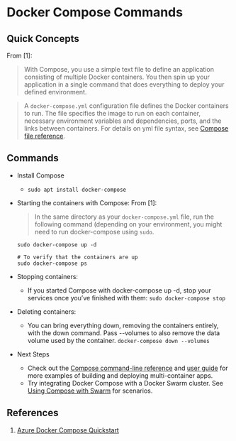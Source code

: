 # Docker Compose Commands

## Quick Concepts

From [1]:
> With Compose, you use a simple text file to define an application consisting of multiple Docker containers. You then spin up your application in a single command that does everything to deploy your defined environment.

> A `docker-compose.yml` configuration file defines the Docker containers to run. The file specifies the image to run on each container, necessary environment variables and dependencies, ports, and the links between containers. 
> For details on yml file syntax, see [Compose file reference](https://docs.docker.com/compose/compose-file/).

## Commands

* Install Compose
  * `sudo apt install docker-compose`
* Starting the containers with Compose: From [1]: 
  > In the same directory as your `docker-compose.yml` file, run the following command (depending on your environment, you might need to run docker-compose using `sudo`.
  ```
  sudo docker-compose up -d
  
  # To verify that the containers are up
  sudo docker-compose ps
  ```
* Stopping containers: 
  * If you started Compose with docker-compose up -d, stop your services once you’ve finished with them: `sudo docker-compose stop`  
* Deleting containers:
  * You can bring everything down, removing the containers entirely, with the down command. Pass --volumes to also remove the data volume used by the container. `docker-compose down --volumes`
  
* Next Steps
  * Check out the [Compose command-line reference](https://docs.docker.com/compose/reference/) and [user guide](https://docs.docker.com/compose/) for more examples of building and deploying multi-container apps.
  * Try integrating Docker Compose with a Docker Swarm cluster. See [Using Compose with Swarm](https://docs.docker.com/compose/swarm/) for scenarios.
    

## References
1. [Azure Docker Compose Quickstart](https://docs.microsoft.com/en-us/azure/virtual-machines/linux/docker-compose-quickstart)

